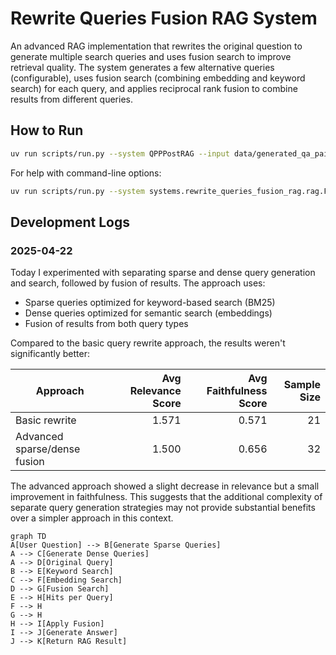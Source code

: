 # Rewrite Queries Fusion RAG System

An advanced RAG implementation that rewrites the original question to generate multiple search queries and uses fusion search to improve retrieval quality. The system generates a few alternative queries (configurable), uses fusion search (combining embedding and keyword search) for each query, and applies reciprocal rank fusion to combine results from different queries.

## How to Run

```bash
uv run scripts/run.py --system QPPPostRAG --input data/generated_qa_pairs/dmds_1GMhaG2S7ONAd.multi.n50.tsv
```

For help with command-line options:

```bash
uv run scripts/run.py --system systems.rewrite_queries_fusion_rag.rag.FusionRAGSystem --help
```

## Development Logs

### 2025-04-22

Today I experimented with separating sparse and dense query generation and search, followed by fusion of results. The approach uses:

- Sparse queries optimized for keyword-based search (BM25)
- Dense queries optimized for semantic search (embeddings)
- Fusion of results from both query types

Compared to the basic query rewrite approach, the results weren't significantly better:

| Approach | Avg Relevance Score | Avg Faithfulness Score | Sample Size |
|----------|--------------------:|----------------------:|------------:|
| Basic rewrite | 1.571 | 0.571 | 21 |
| Advanced sparse/dense fusion | 1.500 | 0.656 | 32 |

The advanced approach showed a slight decrease in relevance but a small improvement in faithfulness. This suggests that the additional complexity of separate query generation strategies may not provide substantial benefits over a simpler approach in this context.

```mermaid
graph TD
A[User Question] --> B[Generate Sparse Queries]
A --> C[Generate Dense Queries]
A --> D[Original Query]
B --> E[Keyword Search]
C --> F[Embedding Search]
D --> G[Fusion Search]
E --> H[Hits per Query]
F --> H
G --> H
H --> I[Apply Fusion]
I --> J[Generate Answer]
J --> K[Return RAG Result]
```
